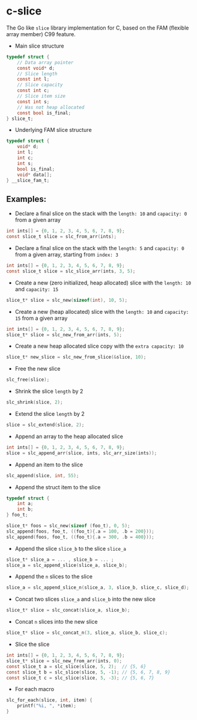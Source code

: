 # c-slice

The Go like `slice` library implementation for C, based on the FAM (flexible array member) C99 feature.  

* Main slice structure
```c
typedef struct {
    // Data array pointer
    const void* d;
    // Slice length
    const int l;
    // Slice capacity
    const int c;
    // Slice item size
    const int s;
    // Was not heap allocated
    const bool is_final;
} slice_t;
```

* Underlying FAM slice structure
```c
typedef struct {
    void* d;
    int l;
    int c;
    int s;
    bool is_final;
    void* data[];
} __slice_fam_t;
```

## Examples:
* Declare a final slice on the stack with the `length: 10` and `capacity: 0` from a given array
```c
int ints[] = {0, 1, 2, 3, 4, 5, 6, 7, 8, 9};
const slice_t slice = slc_from_arr(ints);
```

* Declare a final slice on the stack with the `length: 5` and `capacity: 0` from a given array, starting from `index: 3`
```c
int ints[] = {0, 1, 2, 3, 4, 5, 6, 7, 8, 9};
const slice_t slice = slc_slice_arr(ints, 3, 5);
```

* Create a new (zero initialized, heap allocated) slice with the `length: 10` and `capacity: 15`
```c
slice_t* slice = slc_new(sizeof(int), 10, 5);
```

* Create a new (heap allocated) slice with the `length: 10` and `capacity: 15` from a given array
```c
int ints[] = {0, 1, 2, 3, 4, 5, 6, 7, 8, 9};
slice_t* slice = slc_new_from_arr(ints, 5);
```

* Create a new heap allocated slice copy with the `extra capacity: 10`
```c
slice_t* new_slice = slc_new_from_slice(&slice, 10);
```

* Free the new slice
```c
slc_free(slice);
```

* Shrink the slice `length` by 2
```c
slc_shrink(slice, 2);
```

* Extend the slice `length` by 2
```c
slice = slc_extend(slice, 2);
```

* Append an array to the heap allocated slice 
```c
int ints[] = {0, 1, 2, 3, 4, 5, 6, 7, 8, 9};
slice = slc_append_arr(slice, ints, slc_arr_size(ints));
```

* Append an item to the slice
```c
slc_append(slice, int, 55);
```

* Append the struct item to the slice
```c
typedef struct {
    int a;
    int b;
} foo_t;

slice_t* foos = slc_new(sizeof (foo_t), 0, 5);
slc_append(foos, foo_t, ((foo_t){.a = 100, .b = 200}));
slc_append(foos, foo_t, ((foo_t){.a = 300, .b = 400}));
```

* Append the slice `slice_b` to the slice `slice_a`
```c
slice_t* slice_a = ... , slice_b = ... ;
slice_a = slc_append_slice(slice_a, slice_b);
```

* Append the `n` slices to the slice
```c
slice_a = slc_append_slice_n(slice_a, 3, slice_b, slice_c, slice_d);
```

* Concat two slices `slice_a` and `slice_b` into the new slice
```c
slice_t* slice = slc_concat(slice_a, slice_b);
```

* Concat `n` slices into the new slice
```c
slice_t* slice = slc_concat_n(3, slice_a, slice_b, slice_c);
```

* Slice the slice
```c
int ints[] = {0, 1, 2, 3, 4, 5, 6, 7, 8, 9};
slice_t* slice = slc_new_from_arr(ints, 0);
const slice_t a = slc_slice(slice, 5, 2);  // {5, 6}
const slice_t b = slc_slice(slice, 5, -1); // {5, 6, 7, 8, 9}
const slice_t c = slc_slice(slice, 5, -3); // {5, 6, 7}
```

* For each macro
```c
slc_for_each(slice, int, item) {
    printf("%i, ", *item);
}
```
